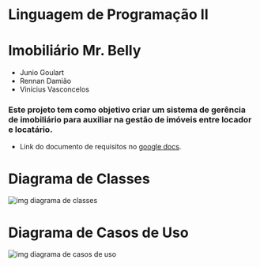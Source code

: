 # Linguagem de Programação II
# Imobiliário Mr. Belly
- Junio Goulart
- Rennan Damião
- Vinícius Vasconcelos
### Este projeto tem como objetivo criar um sistema de gerência de imobiliário para auxiliar na gestão de imóveis entre locador e locatário.
* Link do documento de requisitos no [google docs](https://docs.google.com/document/d/1ik4fivwwjWVcqlX4ShgWJ-5hmGkP3wmwOtMJb8yLZpY/edit?usp=sharing).

# Diagrama de Classes
![img diagrama de classes](https://github.com/Systems-NanneR/LP/blob/main/Documentation/Class%20Diagram.jpg)
# Diagrama de Casos de Uso
![img diagrama de casos de uso](https://github.com/Systems-NanneR/LP/blob/main/Documentation/Use%20Case%20Diagram.jpg)
